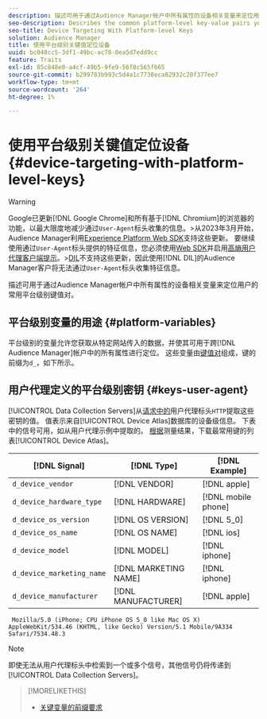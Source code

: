 ```yaml
---
description: 描述可用于通过Audience Manager帐户中所有属性的设备相关变量来定位用户的常用平台级别键值对。
seo-description: Describes the common platform-level key-value pairs you can use to target users with device-related variables across all properties in your Audience Manager account.
seo-title: Device Targeting With Platform-level Keys
solution: Audience Manager
title: 使用平台级别关键值定位设备
uuid: bc048cc5-3df1-49bc-ac78-0ea5d7edd9cc
feature: Traits
exl-id: 85c848e0-a4cf-49b5-9fe9-56f8c565f665
source-git-commit: b299783b993c5d4a1c7738eca82932c20f377ee7
workflow-type: tm+mt
source-wordcount: '264'
ht-degree: 1%

---
```


# 使用平台级别关键值定位设备 {#device-targeting-with-platform-level-keys}

>[!WARNING]
>
>Google已更新[!DNL Google Chrome]和所有基于[!DNL Chromium]的浏览器的功能，以最大限度地减少通过`User-Agent`标头收集的信息。
>&#x200B;>从2023年3月开始，Audience Manager利用[Experience Platform Web SDK](https://experienceleague.adobe.com/docs/experience-platform/edge/home.html?lang=en)支持这些更新。 要继续使用通过`User-Agent`标头提供的特征信息，您必须使用[Web SDK](https://experienceleague.adobe.com/docs/experience-platform/edge/home.html?lang=en)并启用[高熵用户代理客户端提示](https://experienceleague.adobe.com/docs/experience-platform/edge/fundamentals/user-agent-client-hints.html?lang=en)。
>&#x200B;>[DIL](../../../using/dil/dil-overview.md)不支持这些更新，因此使用[!DNL DIL]的Audience Manager客户将无法通过`User-Agent`标头收集特征信息。

描述可用于通过Audience Manager帐户中所有属性的设备相关变量来定位用户的常用平台级别键值对。

## 平台级别变量的用途 {#platform-variables}

<!-- c_tb_device_targeting.xml -->

平台级别的变量允许您获取从特定网站传入的数据，并使其可用于跨[!DNL Audience Manager]帐户中的所有属性进行定位。 这些变量由[键值对](../../reference/key-value-pairs-explained.md)组成，键的前缀为`d_`，如下所示。

## 用户代理定义的平台级别密钥 {#keys-user-agent}

[!UICONTROL Data Collection Servers]从[请求中的](https://www.w3.org/Protocols/rfc2616/rfc2616-sec14.html#sec14.43)用户代理标头`HTTP`提取这些密钥的值。 值表示来自[!UICONTROL Device Atlas]数据库的设备级信息。 下表中的信号可用，如从用户代理示例中提取的。 [根据](assets/device_keys.csv)测量结果，下载最常用键的列表[!UICONTROL Device Atlas]。

| [!DNL Signal] | [!DNL Type] | [!DNL Example] |
|---|---|---|
| `d_device_vendor` | [!DNL VENDOR] | [!DNL apple] |
| `d_device_hardware_type` | [!DNL HARDWARE] | [!DNL mobile phone] |
| `d_device_os_version` | [!DNL OS VERSION] | [!DNL 5_0] |
| `d_device_os_name` | [!DNL OS NAME] | [!DNL ios] |
| `d_device_model` | [!DNL MODEL] | [!DNL iphone] |
| `d_device_marketing_name` | [!DNL MARKETING NAME] | [!DNL iphone] |
| `d_device_manufacturer` | [!DNL MANUFACTURER] | [!DNL apple] |

```
 Mozilla/5.0 (iPhone; CPU iPhone OS 5_0 like Mac OS X) AppleWebKit/534.46 (KHTML, like Gecko) Version/5.1 Mobile/9A334 Safari/7534.48.3
```

>[!NOTE]
>
>即使无法从用户代理标头中检索到一个或多个信号，其他信号仍将传递到[!UICONTROL Data Collection Servers]。

>[!MORELIKETHIS]
>
>* [关键变量的前缀要求](../../features/traits/trait-variable-prefixes.md)
